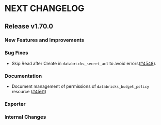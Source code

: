 # NEXT CHANGELOG

## Release v1.70.0

### New Features and Improvements

### Bug Fixes

 - Skip Read after Create in `databricks_secret_acl` to avoid errors([#4548](https://github.com/databricks/terraform-provider-databricks/pull/4548)).

### Documentation

 * Document management of permissions of `databricks_budget_policy` resource ([#4561](https://github.com/databricks/terraform-provider-databricks/pull/4561))

### Exporter

### Internal Changes
